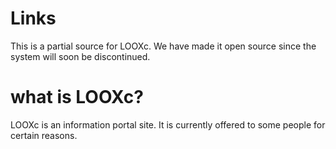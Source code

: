 # Links
This is a partial source for LOOXc.
We have made it open source since the system will soon be discontinued.
# what is LOOXc?
LOOXc is an information portal site.
It is currently offered to some people for certain reasons.
